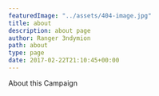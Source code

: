```yaml
---
featuredImage: "../assets/404-image.jpg"
title: about
description: about page
author: Ranger 3ndymion
path: about
type: page
date: 2017-02-22T21:10:45+00:00
---
```

About this Campaign
